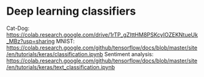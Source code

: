 # Deep learning classifiers

Cat-Dog: https://colab.research.google.com/drive/1rTP_gZIttHM8PSKcyIOZEKNtueUk_MBz?usp=sharing
MNIST: https://colab.research.google.com/github/tensorflow/docs/blob/master/site/en/tutorials/keras/classification.ipynb
Sentiment analysis: https://colab.research.google.com/github/tensorflow/docs/blob/master/site/en/tutorials/keras/text_classification.ipynb
